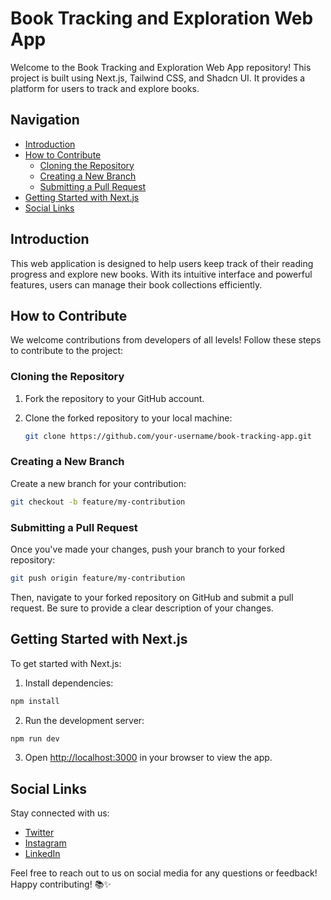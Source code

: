 # Book Tracking and Exploration Web App

Welcome to the Book Tracking and Exploration Web App repository! This project is built using Next.js, Tailwind CSS, and Shadcn UI. It provides a platform for users to track and explore books.

## Navigation

- [Introduction](#introduction)
- [How to Contribute](#how-to-contribute)
  - [Cloning the Repository](#cloning-the-repository)
  - [Creating a New Branch](#creating-a-new-branch)
  - [Submitting a Pull Request](#submitting-a-pull-request)
- [Getting Started with Next.js](#getting-started-with-nextjs)
- [Social Links](#social-links)

## Introduction

This web application is designed to help users keep track of their reading progress and explore new books. With its intuitive interface and powerful features, users can manage their book collections efficiently.

## How to Contribute

We welcome contributions from developers of all levels! Follow these steps to contribute to the project:

### Cloning the Repository

1. Fork the repository to your GitHub account.
2. Clone the forked repository to your local machine:

   ```bash
   git clone https://github.com/your-username/book-tracking-app.git
   ```

### Creating a New Branch

Create a new branch for your contribution:

```bash
git checkout -b feature/my-contribution
```

### Submitting a Pull Request

Once you've made your changes, push your branch to your forked repository:

```bash
git push origin feature/my-contribution
```

Then, navigate to your forked repository on GitHub and submit a pull request. Be sure to provide a clear description of your changes.

## Getting Started with Next.js

To get started with Next.js:

1. Install dependencies:

```bash
npm install
```

2. Run the development server:

```bash
npm run dev
```

3. Open [http://localhost:3000](http://localhost:3000) in your browser to view the app.

## Social Links

Stay connected with us:

- [Twitter](https://twitter.com/booktrackingapp)
- [Instagram](https://instagram.com/booktrackingapp)
- [LinkedIn](https://linkedin.com/company/booktrackingapp)

Feel free to reach out to us on social media for any questions or feedback! Happy contributing! 📚✨
